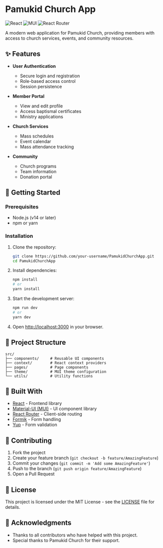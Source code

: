 # Pamukid Church App

![React](https://img.shields.io/badge/React-20232A?style=for-the-badge&logo=react&logoColor=61DAFB)
![MUI](https://img.shields.io/badge/Material--UI-0081CB?style=for-the-badge&logo=mui&logoColor=white)
![React Router](https://img.shields.io/badge/React_Router-CA4245?style=for-the-badge&logo=react-router&logoColor=white)

A modern web application for Pamukid Church, providing members with access to church services, events, and community resources.

## ✨ Features

- **User Authentication**
  - Secure login and registration
  - Role-based access control
  - Session persistence

- **Member Portal**
  - View and edit profile
  - Access baptismal certificates
  - Ministry applications

- **Church Services**
  - Mass schedules
  - Event calendar
  - Mass attendance tracking

- **Community**
  - Church programs
  - Team information
  - Donation portal

## 🚀 Getting Started

### Prerequisites

- Node.js (v14 or later)
- npm or yarn

### Installation

1. Clone the repository:
   ```bash
   git clone https://github.com/your-username/PamukidChurchApp.git
   cd PamukidChurchApp
   ```

2. Install dependencies:
   ```bash
   npm install
   # or
   yarn install
   ```

3. Start the development server:
   ```bash
   npm run dev
   # or
   yarn dev
   ```

4. Open [http://localhost:3000](http://localhost:3000) in your browser.

## 📂 Project Structure

```
src/
├── components/     # Reusable UI components
├── context/        # React context providers
├── pages/          # Page components
├── theme/          # MUI theme configuration
└── utils/          # Utility functions
```

## 🔧 Built With

- [React](https://reactjs.org/) - Frontend library
- [Material-UI (MUI)](https://mui.com/) - UI component library
- [React Router](https://reactrouter.com/) - Client-side routing
- [Formik](https://formik.org/) - Form handling
- [Yup](https://github.com/jquense/yup) - Form validation

## 🤝 Contributing

1. Fork the project
2. Create your feature branch (`git checkout -b feature/AmazingFeature`)
3. Commit your changes (`git commit -m 'Add some AmazingFeature'`)
4. Push to the branch (`git push origin feature/AmazingFeature`)
5. Open a Pull Request

## 📄 License

This project is licensed under the MIT License - see the [LICENSE](LICENSE) file for details.

## 🙏 Acknowledgments

- Thanks to all contributors who have helped with this project.
- Special thanks to Pamukid Church for their support.

